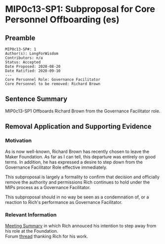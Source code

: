 # MIP0c13-SP1: Subproposal for Core Personnel Offboarding (es)

## Preamble
```
MIP0c13-SP#: 1
Author(s): LongForWisdom
Contributors: n/a
Status: Accepted
Date Proposed: 2020-08-20 
Date Ratified: 2020-09-10
---
Core Personnel Role: Governance Facilitator
Core Personnel to be removed: Richard Brown
```

## Sentence Summary
MIP0c13-SP1 Offboards Richard Brown from the Governance Facilitator role.

## Removal Application and Supporting Evidence
    
### Motivation
As is now well-known, Richard Brown has recently chosen to leave the Maker Foundation. As far as I can tell, this departure was entirely on good terms. In addition, he has expressed a desire to step down from the Governance Facilitator Role effective immediately. 

This subproposal is largely a formality to confirm that decision and officially remove the authority and permissions Rich continues to hold under the MIPs process as a Governance Facilitator.

This subproposal should in no way be seen as a condemnation of, or a reaction to Rich's performance as Governance Facilitator. 

### Relevant Information
[Meeting Summary](https://github.com/makerdao/community/blob/master/governance/governance-and-risk-meetings/summaries/episode-102.md#rich-brown) in which Rich annouced his intention to step away from his role at the Foundation.  
Forum [thread](https://forum.makerdao.com/t/thank-you-rich-brown/3379) thanking Rich for his work.  
